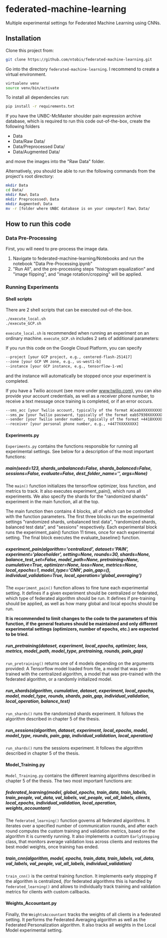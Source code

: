 # federated-machine-learning
Multiple experimental settings for Federated Machine Learning using CNNs.
## Installation
Clone this project from:
```bash
git clone https://github.com/ntobis/federated-machine-learning.git
```
Go into the directory `federated-machine-learning`. I recommend to create a virtual environment.
```bash
virtualenv venv
source venv/bin/activate
```
To install all dependencies run:
```bash
pip install -r requirements.txt
```
If you have the UNBC-McMaster shoulder pain expression archive database, which is required to run this code 
out-of-the-box, create the following folders 
- Data 
- Data/Raw Data/  
- Data/Preprocessed Data/
- Data/Augmented Data/

and move the images into the "Raw Data" folder. 

Alternatively, you should be able to run the following commands from 
the project's root directory:
```bash
mkdir Data
cd Data/
mkdir Raw\ Data
mkdir Preprocessed\ Data
mkdir Augmented\ Data
mv -r [folder where UNBC database is on your computer] Raw\ Data/
```

## How to run this code
### Data Pre-Processing
First, you will need to pre-process the image data.
1. Navigate to federated-machine-learning/Notebooks and run the notebook "Data Pre-Processing.ipynb"
2. "Run All",  and the pre-processing steps "histogram equalization" and "image flipping", and "image rotation/cropping"
will be applied.

### Running Experiments
#### Shell scripts
There are 2 shell scripts that can be executed out-of-the-box.
```bash
./execute_local.sh
./execute_GCP.sh
```

`execute_local.sh` is recommended when running an experiment on an ordinary machine. `execute_GCP.sh` includes 2 sets of
additional parameters:

If you run this code on the Google Cloud Platform, you can specify
```bash
--project [your GCP project, e.g., centered-flash-251417] 
--zone [your GCP VM zone, e.g., us-west1-b]
--instance [your GCP instance, e.g., tensorflow-1-vm]
```
and the instance will automatically be stopped once your experiment is completed.

If you have a Twilio account (see more under www.twilio.com), you can also provide your account credentials, as well as 
a receiver phone number, to receive a text message once training is completed, or if an error occurs.

```bash
--sms_acc [your Twilio account, typically of the format ACeabXXXXXXXXXXXXX] 
--sms_pw [your Twilio password, typically of the format eab57930XXXXXXXXXX] 
--sender [your Twilio sender number, typically of the format +4418XXXXXXXX]
--receiver [your personal phone number, e.g., +4477XXXXXXXX]
```

#### Experiments.py
`Experiments.py` contains the functions responsible for running all experimental settings. See below for a description 
of the most important functions:

##### main(seed=123, shards_unbalanced=False, shards_balanced=False, sessions=False, evaluate=False, dest_folder_name='', args=None)
The `main()` function initializes the tensorflow optimizer, loss function, and metrics to track. It also executes 
experiment_pain(), which runs all experiments. We also specify the shards for the "randomized shards" experiment in the 
main function, all at the top.

The main function then contains 4 blocks, all of which can be controlled with the function parameters. The first three 
blocks run the experimental settings "randomized shards, unbalanced test data", "randomized shards, balanced test data",
and "sessions" respectively. Each experimental block runs the experiment_pain() function 11 times, once for each 
experimental setting. The final block executes the evaluate_baseline() function.

##### experiment_pain(algorithm='centralized', dataset='PAIN', experiment='placeholder', setting=None, rounds=30, shards=None, balance_test_set=False, model_path=None, pretraining=None, cumulative=True, optimizer=None, loss=None, metrics=None, local_epochs=1, model_type='CNN', pain_gap=(), individual_validation=True, local_operation='global_averaging')
The `experiment_pain()` function allows to fine tune each experimental setting. It defines if a given experiment should be 
centralized or federated, which type of federated algorithm should be run. It defines if pre-training should be applied, 
as well as how many global and local epochs should be run. 

**It is recommended to limit changes to the code to the parameters of this function, if the general features should be 
maintained and only different experimental settings (optimizers, number of epochs, etc.) are expected to be tried.**

##### run_pretraining(dataset, experiment, local_epochs, optimizer, loss, metrics, model_path, model_type, pretraining, rounds, pain_gap)
`run_pretraining()` returns one of 4 models depending on the arguments provided: A Tensorflow model loaded from file, 
a model that was pre-trained with the centralized algorithm, a model that was pre-trained with the federated 
algorithm, or a randomly initialized model.

##### run_shards(algorithm, cumulative, dataset, experiment, local_epochs, model, model_type, rounds, shards, pain_gap, individual_validation, local_operation, balance_test)
`run_shards()` runs the randomized shards experiment. It follows the algorithm described in chapter 5 of the thesis.

##### run_sessions(algorithm, dataset, experiment, local_epochs, model, model_type, rounds, pain_gap, individual_validation, local_operation)
`run_shards()` runs the sessions experiment. It follows the algorithm described in chapter 5 of the thesis.

#### Model_Training.py
`Model_Training.py` contains the different learning algorithms described in chapter 5 of the thesis. The two most 
important functions are:

##### federated_learning(model, global_epochs, train_data, train_labels, train_people, val_data, val_labels, val_people, val_all_labels, clients, local_epochs, individual_validation, local_operation, weights_accountant)
The `federated_learning()` function governs all federated algorithms. It iterates over a specified number of 
communication rounds, and after each round computes the custom training and validation metrics, based on the algorithm 
it is currently running. It also implements a custom `EarlyStopping` class, that monitors average validation loss across
clients and restores the best model weights, once training has ended.

##### train_cnn(algorithm, model, epochs, train_data, train_labels, val_data, val_labels, val_people, val_all_labels, individual_validation)
`train_cnn()` is the central training function. It implements early stopping if the algorithm is centralized, (for 
federated algorithms this is handled by `federated_learning()` and allows to individually track training and validation 
metrics for clients with custom callbacks.

#### Weights_Accountant.py
Finally, the `WeightsAccountant` tracks the weights of all clients in a federated setting. It performs the 
Federated Averaging algorithm as well as the Federated Personalization algorithm. It also tracks all weights 
in the Local Model experimental setting.    